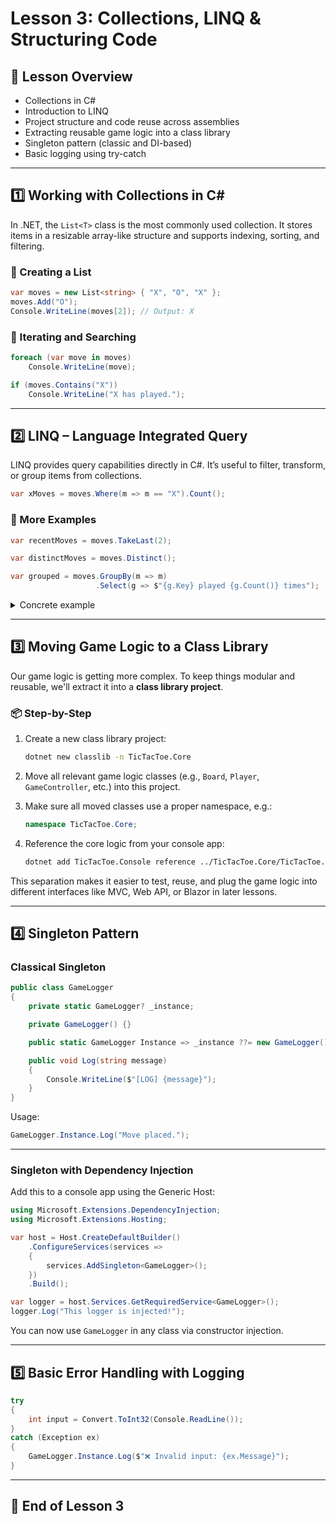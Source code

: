 # Lesson 3: Collections, LINQ & Structuring Code

## 📌 Lesson Overview
- Collections in C#
- Introduction to LINQ
- Project structure and code reuse across assemblies
- Extracting reusable game logic into a class library
- Singleton pattern (classic and DI-based)
- Basic logging using try-catch

---

## 1️⃣ Working with Collections in C#

In .NET, the `List<T>` class is the most commonly used collection. It stores items in a resizable array-like structure and supports indexing, sorting, and filtering.

### 🧱 Creating a List

```csharp
var moves = new List<string> { "X", "O", "X" };
moves.Add("O");
Console.WriteLine(moves[2]); // Output: X
```

### 🔎 Iterating and Searching

```csharp
foreach (var move in moves)
    Console.WriteLine(move);

if (moves.Contains("X"))
    Console.WriteLine("X has played.");
```

---

## 2️⃣ LINQ – Language Integrated Query

LINQ provides query capabilities directly in C#. It’s useful to filter, transform, or group items from collections.

```csharp
var xMoves = moves.Where(m => m == "X").Count();
```

### 🧰 More Examples

```csharp
var recentMoves = moves.TakeLast(2);

var distinctMoves = moves.Distinct();

var grouped = moves.GroupBy(m => m)
                   .Select(g => $"{g.Key} played {g.Count()} times");
```

<details>

<summary>Concrete example</summary>

### The `Board.IsDraw()` Method

Originally written as:

```csharp
public bool IsDraw()
{
   foreach (var cell in _cells)
      if (cell == '.') return false;
   
   return true;
}
```

Can be simplified using LINQ:

```csharp
public bool IsDraw()
    => _cells.Cast<char>().All(cell => cell != '.');
```
</details>

---

## 3️⃣ Moving Game Logic to a Class Library

Our game logic is getting more complex. To keep things modular and reusable, we'll extract it into a **class library project**.

### 📦 Step-by-Step

1. Create a new class library project:

   ```bash
   dotnet new classlib -n TicTacToe.Core
   ```

2. Move all relevant game logic classes (e.g., `Board`, `Player`, `GameController`, etc.) into this project.

3. Make sure all moved classes use a proper namespace, e.g.:

   ```csharp
   namespace TicTacToe.Core;
   ```

4. Reference the core logic from your console app:

   ```bash
   dotnet add TicTacToe.Console reference ../TicTacToe.Core/TicTacToe.Core.csproj
   ```

This separation makes it easier to test, reuse, and plug the game logic into different interfaces like MVC, Web API, or Blazor in later lessons.

---

## 4️⃣ Singleton Pattern

### Classical Singleton

```csharp
public class GameLogger
{
    private static GameLogger? _instance;

    private GameLogger() {}

    public static GameLogger Instance => _instance ??= new GameLogger();

    public void Log(string message)
    {
        Console.WriteLine($"[LOG] {message}");
    }
}
```

Usage:

```csharp
GameLogger.Instance.Log("Move placed.");
```

---

### Singleton with Dependency Injection

Add this to a console app using the Generic Host:

```csharp
using Microsoft.Extensions.DependencyInjection;
using Microsoft.Extensions.Hosting;

var host = Host.CreateDefaultBuilder()
    .ConfigureServices(services =>
    {
        services.AddSingleton<GameLogger>();
    })
    .Build();

var logger = host.Services.GetRequiredService<GameLogger>();
logger.Log("This logger is injected!");
```

You can now use `GameLogger` in any class via constructor injection.

---

## 5️⃣ Basic Error Handling with Logging

```csharp
try
{
    int input = Convert.ToInt32(Console.ReadLine());
}
catch (Exception ex)
{
    GameLogger.Instance.Log($"❌ Invalid input: {ex.Message}");
}
```

---

## 🚀 End of Lesson 3